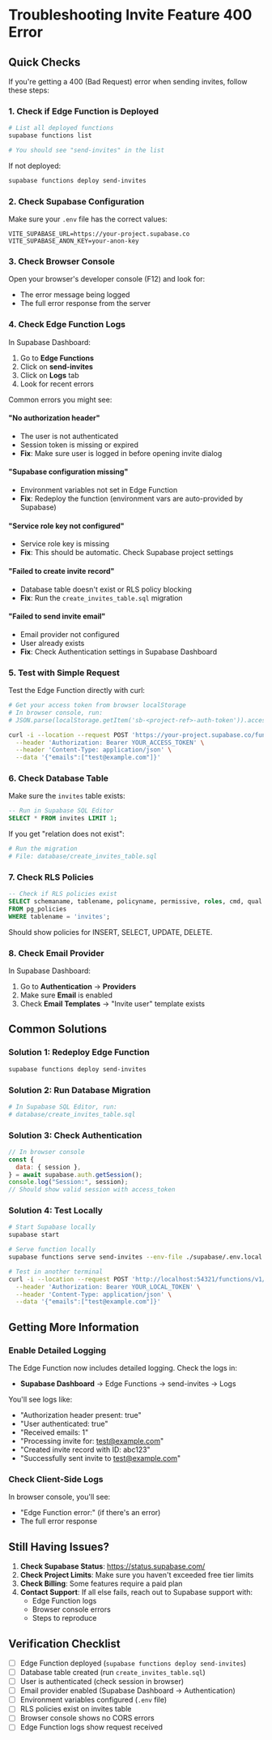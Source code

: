 # Troubleshooting Invite Feature 400 Error

## Quick Checks

If you're getting a 400 (Bad Request) error when sending invites, follow these steps:

### 1. Check if Edge Function is Deployed

```bash
# List all deployed functions
supabase functions list

# You should see "send-invites" in the list
```

If not deployed:

```bash
supabase functions deploy send-invites
```

### 2. Check Supabase Configuration

Make sure your `.env` file has the correct values:

```env
VITE_SUPABASE_URL=https://your-project.supabase.co
VITE_SUPABASE_ANON_KEY=your-anon-key
```

### 3. Check Browser Console

Open your browser's developer console (F12) and look for:

- The error message being logged
- The full error response from the server

### 4. Check Edge Function Logs

In Supabase Dashboard:

1. Go to **Edge Functions**
2. Click on **send-invites**
3. Click on **Logs** tab
4. Look for recent errors

Common errors you might see:

#### "No authorization header"

- The user is not authenticated
- Session token is missing or expired
- **Fix**: Make sure user is logged in before opening invite dialog

#### "Supabase configuration missing"

- Environment variables not set in Edge Function
- **Fix**: Redeploy the function (environment vars are auto-provided by Supabase)

#### "Service role key not configured"

- Service role key is missing
- **Fix**: This should be automatic. Check Supabase project settings

#### "Failed to create invite record"

- Database table doesn't exist or RLS policy blocking
- **Fix**: Run the `create_invites_table.sql` migration

#### "Failed to send invite email"

- Email provider not configured
- User already exists
- **Fix**: Check Authentication settings in Supabase Dashboard

### 5. Test with Simple Request

Test the Edge Function directly with curl:

```bash
# Get your access token from browser localStorage
# In browser console, run:
# JSON.parse(localStorage.getItem('sb-<project-ref>-auth-token')).access_token

curl -i --location --request POST 'https://your-project.supabase.co/functions/v1/send-invites' \
  --header 'Authorization: Bearer YOUR_ACCESS_TOKEN' \
  --header 'Content-Type: application/json' \
  --data '{"emails":["test@example.com"]}'
```

### 6. Check Database Table

Make sure the `invites` table exists:

```sql
-- Run in Supabase SQL Editor
SELECT * FROM invites LIMIT 1;
```

If you get "relation does not exist":

```bash
# Run the migration
# File: database/create_invites_table.sql
```

### 7. Check RLS Policies

```sql
-- Check if RLS policies exist
SELECT schemaname, tablename, policyname, permissive, roles, cmd, qual
FROM pg_policies
WHERE tablename = 'invites';
```

Should show policies for INSERT, SELECT, UPDATE, DELETE.

### 8. Check Email Provider

In Supabase Dashboard:

1. Go to **Authentication** → **Providers**
2. Make sure **Email** is enabled
3. Check **Email Templates** → "Invite user" template exists

## Common Solutions

### Solution 1: Redeploy Edge Function

```bash
supabase functions deploy send-invites
```

### Solution 2: Run Database Migration

```bash
# In Supabase SQL Editor, run:
# database/create_invites_table.sql
```

### Solution 3: Check Authentication

```javascript
// In browser console
const {
  data: { session },
} = await supabase.auth.getSession();
console.log("Session:", session);
// Should show valid session with access_token
```

### Solution 4: Test Locally

```bash
# Start Supabase locally
supabase start

# Serve function locally
supabase functions serve send-invites --env-file ./supabase/.env.local

# Test in another terminal
curl -i --location --request POST 'http://localhost:54321/functions/v1/send-invites' \
  --header 'Authorization: Bearer YOUR_LOCAL_TOKEN' \
  --header 'Content-Type: application/json' \
  --data '{"emails":["test@example.com"]}'
```

## Getting More Information

### Enable Detailed Logging

The Edge Function now includes detailed logging. Check the logs in:

- **Supabase Dashboard** → Edge Functions → send-invites → Logs

You'll see logs like:

- "Authorization header present: true"
- "User authenticated: true"
- "Received emails: 1"
- "Processing invite for: test@example.com"
- "Created invite record with ID: abc123"
- "Successfully sent invite to test@example.com"

### Check Client-Side Logs

In browser console, you'll see:

- "Edge Function error:" (if there's an error)
- The full error response

## Still Having Issues?

1. **Check Supabase Status**: https://status.supabase.com/
2. **Check Project Limits**: Make sure you haven't exceeded free tier limits
3. **Check Billing**: Some features require a paid plan
4. **Contact Support**: If all else fails, reach out to Supabase support with:
   - Edge Function logs
   - Browser console errors
   - Steps to reproduce

## Verification Checklist

- [ ] Edge Function deployed (`supabase functions deploy send-invites`)
- [ ] Database table created (run `create_invites_table.sql`)
- [ ] User is authenticated (check session in browser)
- [ ] Email provider enabled (Supabase Dashboard → Authentication)
- [ ] Environment variables configured (`.env` file)
- [ ] RLS policies exist on invites table
- [ ] Browser console shows no CORS errors
- [ ] Edge Function logs show request received
